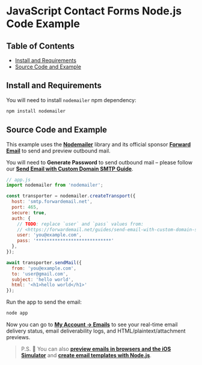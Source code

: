 # JavaScript Contact Forms Node.js Code Example


## Table of Contents

* [Install and Requirements](#install-and-requirements)
* [Source Code and Example](#source-code-and-example)


## Install and Requirements

You will need to install `nodemailer` npm dependency:

```sh
npm install nodemailer
```


## Source Code and Example

This example uses the **[Nodemailer](https://github.com/nodemailer/nodemailer)** library and its official sponsor **[Forward Email](https://forwardemail.net)** to send and preview outbound mail.

You will need to <strong class="text-success"><i class="fa fa-key"></i> Generate Password</strong> to send outbound mail – please follow our **[Send Email with Custom Domain SMTP Guide](/guides/send-email-with-custom-domain-smtp)**.

<!-- https://github.com/nodemailer/nodemailer-web/pull/22 -->

```js
// app.js
import nodemailer from 'nodemailer';

const transporter = nodemailer.createTransport({
  host: 'smtp.forwardemail.net',
  port: 465,
  secure: true,
  auth: {
    // TODO: replace `user` and `pass` values from:
    // <https://forwardemail.net/guides/send-email-with-custom-domain-smtp>
    user: 'you@example.com',
    pass: '****************************'
  },
});

await transporter.sendMail({
  from: 'you@example.com',
  to: 'user@gmail.com',
  subject: 'hello world',
  html: '<h1>hello world</h1>'
});
```

Run the app to send the email:

```sh
node app
```

Now you can go to **[My Account → Emails](/my-account/emails)** to see your real-time email delivery status, email deliverability logs, and HTML/plaintext/attachment previews.

> P.S. :tada: You can also **[preview emails in browsers and the iOS Simulator](/docs/test-preview-email-rendering-browsers-ios-simulator)** and **[create email templates with Node.js](/docs/send-emails-with-node-js-javascript)**.
